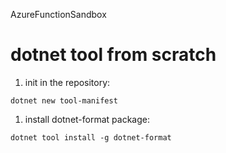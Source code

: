 AzureFunctionSandbox

# dotnet tool from scratch

1. init in the repository:
```
dotnet new tool-manifest
```

1. install dotnet-format package:
```
dotnet tool install -g dotnet-format
```

